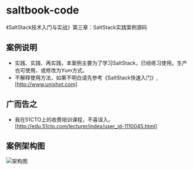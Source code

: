 # saltbook-code
《SaltStack技术入门与实战》第三章：SaltStack实践案例源码

## 案例说明

* 实践、实践、再实践，本案例主要为了学习SaltStack，已经练习使用。生产也可使用，或修改为Yum方式。
* 不解释使用方法，如果不明白请先参考《SaltStack快速入门》,[http://www.unixhot.com]

## 广而告之

* 我在51CTO上的收费培训课程，不喜误入。[http://edu.51cto.com/lecturer/index/user_id-1110045.html]

## 案例架构图

  ![架构图](https://github.com/unixhot/saltbook-code/blob/master/saltstack-arch.png)



